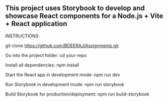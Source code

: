 This project uses Storybook to develop and showcase React components for a Node.js + Vite + React application
----------------------------------------------------------------------------------
INSTRUCTIONS:

git clone https://github.com/BDEERAJ/Assignments.git

Go into the project folder: cd your-repo

Install all dependencies: npm install

Start the React app in development mode: npm run dev

Run Storybook in development mode: npm run storybook

Build Storybook for production/deployment: npm run build-storybook
